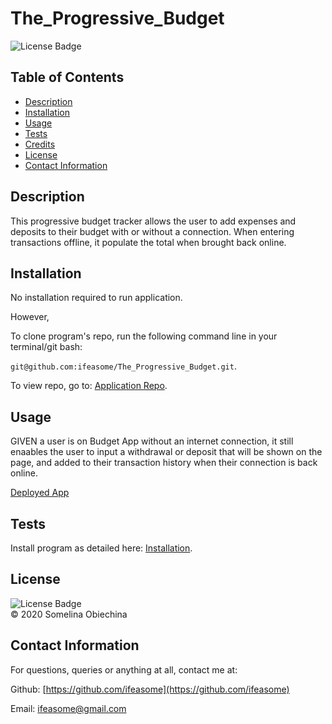 # The_Progressive_Budget
![License Badge](https://img.shields.io/badge/license-MIT-blue.svg) </br>


## Table of Contents 
* [Description](#Descritpion)
* [Installation](#Installation)
* [Usage](#Usage)
* [Tests](#Tests)
* [Credits](#Credits)
* [License](#License)
* [Contact Information](#ContactInfo)


## Description
This progressive budget tracker allows the user to add expenses and deposits to their budget with or without a connection. When entering transactions offline, it populate the total when brought back online.


## Installation 

No installation required to run application. 

However, 

To clone program's repo, run the following command line in your terminal/git bash: 

`git@github.com:ifeasome/The_Progressive_Budget.git`. 

To view repo, go to: [Application Repo](https://github.com/ifeasome/The_Progressive_Budget).


## Usage 
GIVEN a user is on Budget App without an internet connection, it still enaables the user to input a withdrawal or deposit
that will be shown on the page, and added to their transaction history when their connection is back online.

[Deployed App](https://polar-peak-64396.herokuapp.com/)


## Tests 
Install program as detailed here: [Installation](#Installation). 



## License

![License Badge](https://img.shields.io/badge/license-MIT-blue.svg) 
</br>
© 2020 Somelina Obiechina


## Contact Information 
For questions, queries or anything at all, contact me at: 

Github: [https://github.com/ifeasome](https://github.com/ifeasome) 

Email: [ifeasome@gmail.com](ifeasome@gmail.com)

